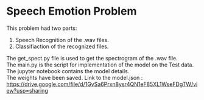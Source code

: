 # Speech Emotion Problem

This problem had two parts:
1. Speech Recognition of the .wav files.
2. Classifiaction of the recognized files.

The get_spect.py file is used to get the spectrogram of the .wav file. <br>
The main.py is the script for implementation of the model on the Test data. <br>
The jupyter notebook contains the model details. <br>
The weights have been saved.
Link to the model.json : https://drive.google.com/file/d/1GvSa6Prxn8ysr4QN1eF85XL1WseFDgTW/view?usp=sharing
